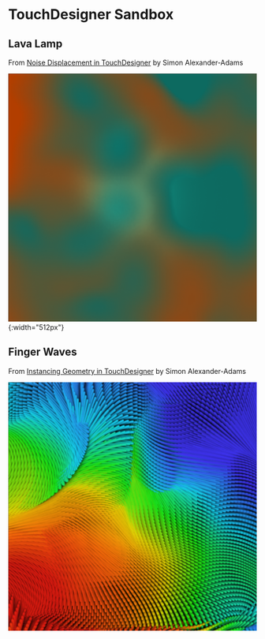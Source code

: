 # TouchDesigner Sandbox

## Lava Lamp

From [Noise Displacement in TouchDesigner](https://www.simonaa.media/tutorials/noisedisplacement) by Simon Alexander-Adams

![lava lamp render](images/LavaLamp.png){:width="512px"}

## Finger Waves

From [Instancing Geometry in TouchDesigner](https://www.simonaa.media/tutorials/instancing) by Simon Alexander-Adams

![finger waves render](images/FingerWaves.png)

